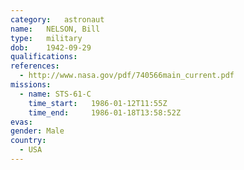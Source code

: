 ```yaml
---
category:	astronaut
name:	NELSON, Bill
type:	military
dob:	1942-09-29
qualifications:
references:
  - http://www.nasa.gov/pdf/740566main_current.pdf
missions:
  - name: STS-61-C
    time_start:   1986-01-12T11:55Z
    time_end:     1986-01-18T13:58:52Z
evas:
gender:	Male
country:
  - USA
---
```

